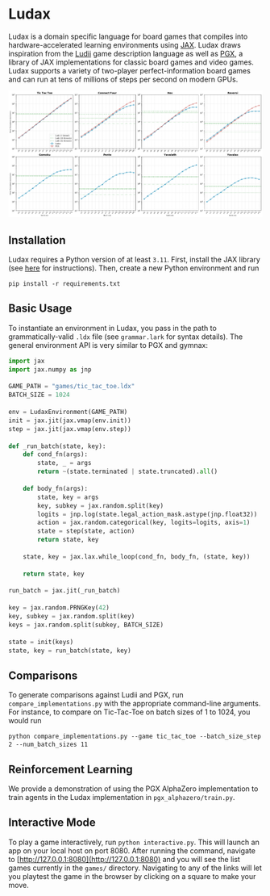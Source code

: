 # Ludax

Ludax is a domain specific language for board games that compiles into hardware-accelerated learning environments using [JAX](https://github.com/jax-ml/jax). Ludax draws inspiration from the [Ludii](https://ludii.games/index.php) game description language as well as [PGX](https://github.com/sotetsuk/pgx), a library of JAX implementations for classic board games and video games. Ludax supports a variety of two-player perfect-information board games and can run at tens of millions of steps per second on modern GPUs.

![Throughput of Ludax environments compared to PGX and Ludii implementations](/renders/throughput_comparison.png)

## Installation
Ludax requires a Python version of at least `3.11`. First, install the JAX library (see [here](https://docs.jax.dev/en/latest/installation.html) for instructions). Then, create a new Python environment and run
```
pip install -r requirements.txt
```

## Basic Usage
To instantiate an environment in Ludax, you pass in the path to grammatically-valid `.ldx` file (see `grammar.lark` for syntax details). The general environment API is very similar to PGX and gymnax:
```python
import jax
import jax.numpy as jnp

GAME_PATH = "games/tic_tac_toe.ldx"
BATCH_SIZE = 1024

env = LudaxEnvironment(GAME_PATH)
init = jax.jit(jax.vmap(env.init))
step = jax.jit(jax.vmap(env.step))

def _run_batch(state, key):
    def cond_fn(args):
        state, _ = args
        return ~(state.terminated | state.truncated).all()
    
    def body_fn(args):
        state, key = args
        key, subkey = jax.random.split(key)
        logits = jnp.log(state.legal_action_mask.astype(jnp.float32))
        action = jax.random.categorical(key, logits=logits, axis=1)
        state = step(state, action)
        return state, key
    
    state, key = jax.lax.while_loop(cond_fn, body_fn, (state, key))

    return state, key

run_batch = jax.jit(_run_batch)

key = jax.random.PRNGKey(42)
key, subkey = jax.random.split(key)
keys = jax.random.split(subkey, BATCH_SIZE)

state = init(keys)
state, key = run_batch(state, key)
```

## Comparisons
To generate comparisons against Ludii and PGX, run `compare_implementations.py` with the appropriate command-line arguments. For instance, to compare on Tic-Tac-Toe on batch sizes of 1 to 1024, you would run
```
python compare_implementations.py --game tic_tac_toe --batch_size_step 2 --num_batch_sizes 11
```

## Reinforcement Learning
We provide a demonstration of using the PGX AlphaZero implementation to train agents in the Ludax implementation in `pgx_alphazero/train.py`.

## Interactive Mode
To play a game interactively, run `python interactive.py`. This will launch an app on your local host on port 8080. After running the command, navigate to [http://127.0.0.1:8080](http://127.0.0.1:8080) and you will see the list games currently in the `games/` directory. Navigating to any of the links will let you playtest the game in the browser by clicking on a square to make your move.